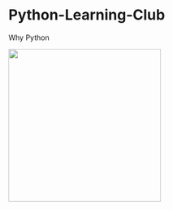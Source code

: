 # Python-Learning-Club
<p>Why Python</p>
<img src="https://img.devrant.com/devrant/rant/r_761752_NXWNB.jpg" width="300">
